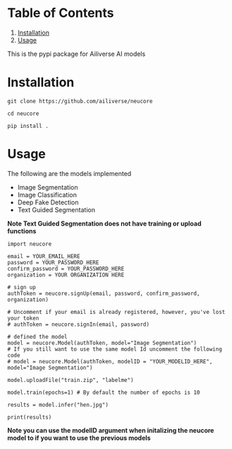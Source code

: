 
# Table of Contents

1.  [Installation](#orgc64ab88)
2.  [Usage](#org32451d6)

This is the pypi package for Ailiverse AI models


<a id="orgc64ab88"></a>

# Installation
    git clone https://github.com/ailiverse/neucore
    
    cd neucore
    
    pip install .

<a id="org32451d6"></a>

# Usage
The following are the models implemented
-   Image Segmentation
-   Image Classification
-   Deep Fake Detection
-   Text Guided Segmentation

**Note Text Guided Segmentation does not have training or upload functions**

    import neucore
    
    email = YOUR_EMAIL_HERE
    password = YOUR_PASSWORD_HERE
    confirm_password = YOUR_PASSWORD_HERE
    organization = YOUR ORGANIZATION HERE
    
    # sign up 
    authToken = neucore.signUp(email, password, confirm_password, organization)
    
    # Uncomment if your email is already registered, however, you've lost your token
    # authToken = neucore.signIn(email, password)
    
    # defined the model
    model = neucore.Model(authToken, model="Image Segmentation")
    # If you still want to use the same model Id uncomment the following code
    # model = neucore.Model(authToken, modelID = "YOUR_MODELID_HERE", model="Image Segmentation")
    
    model.uploadFile("train.zip", "labelme")
    
    model.train(epochs=1) # By default the number of epochs is 10
    
    results = model.infer("hen.jpg")
    
    print(results)
    
**Note you can use the modelID argument when initalizing the neucore model to if you want to use the previous models**